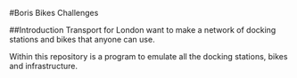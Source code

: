 #Boris Bikes Challenges

##Introduction
Transport for London want to make a network of docking stations and bikes that anyone can use.

Within this repository is a program to emulate all the docking stations, bikes and infrastructure.
